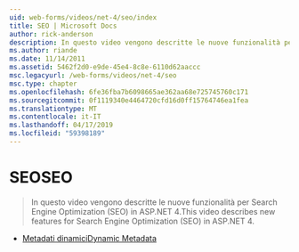 ```yaml
---
uid: web-forms/videos/net-4/seo/index
title: SEO | Microsoft Docs
author: rick-anderson
description: In questo video vengono descritte le nuove funzionalità per Search Engine Optimization (SEO) in ASP.NET 4.
ms.author: riande
ms.date: 11/14/2011
ms.assetid: 5462f2d0-e9de-45e4-8c8e-6110d62aaccc
msc.legacyurl: /web-forms/videos/net-4/seo
msc.type: chapter
ms.openlocfilehash: 6fe36fba7b6098665ae362aa68e725745760c171
ms.sourcegitcommit: 0f1119340e4464720cfd16d0ff15764746ea1fea
ms.translationtype: MT
ms.contentlocale: it-IT
ms.lasthandoff: 04/17/2019
ms.locfileid: "59398189"
---
```

# <a name="seo"></a><span data-ttu-id="6808d-103">SEO</span><span class="sxs-lookup"><span data-stu-id="6808d-103">SEO</span></span>

> <span data-ttu-id="6808d-104">In questo video vengono descritte le nuove funzionalità per Search Engine Optimization (SEO) in ASP.NET 4.</span><span class="sxs-lookup"><span data-stu-id="6808d-104">This video describes new features for Search Engine Optimization (SEO) in ASP.NET 4.</span></span>


- [<span data-ttu-id="6808d-105">Metadati dinamici</span><span class="sxs-lookup"><span data-stu-id="6808d-105">Dynamic Metadata</span></span>](aspnet-4-quick-hit-dynamic-metadata.md)
